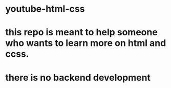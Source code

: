 # youtube-html-css
# this repo is meant to help someone who wants to learn more on html and ccss. 
# there is no backend development
